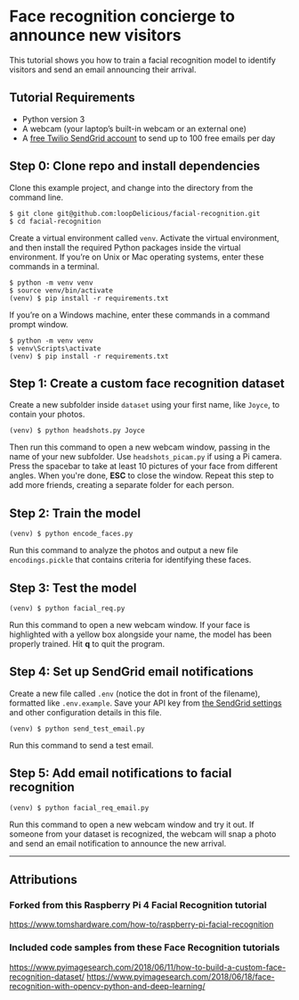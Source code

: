 
# Face recognition concierge to announce new visitors
This tutorial shows you how to train a facial recognition model to identify visitors and send an email announcing their arrival.

## Tutorial Requirements
- Python version 3
- A webcam (your laptop’s built-in webcam or an external one)
- A [free Twilio SendGrid account](https://signup.sendgrid.com/) to send up to 100 free emails per day

## Step 0: Clone repo and install dependencies
Clone this example project, and change into the directory from the command line.

    $ git clone git@github.com:loopDelicious/facial-recognition.git
    $ cd facial-recognition

Create a virtual environment called `venv`. Activate the virtual environment, and then install the required Python packages inside the virtual environment. If you’re on Unix or Mac operating systems, enter these commands in a terminal.

    $ python -m venv venv
    $ source venv/bin/activate
    (venv) $ pip install -r requirements.txt

If you’re on a Windows machine, enter these commands in a command prompt window.

    $ python -m venv venv
    $ venv\Scripts\activate
    (venv) $ pip install -r requirements.txt

## Step 1: Create a custom face recognition dataset
Create a new subfolder inside `dataset` using your first name, like `Joyce`, to contain your photos.

    (venv) $ python headshots.py Joyce

Then run this command to open a new webcam window, passing in the name of your new subfolder. Use `headshots_picam.py` if using a Pi camera. Press the spacebar to take at least 10 pictures of your face from different angles. When you're done, **ESC** to close the window. Repeat this step to add more friends, creating a separate folder for each person.

## Step 2: Train the model

    (venv) $ python encode_faces.py

Run this command to analyze the photos and output a new file `encodings.pickle` that contains criteria for identifying these faces.

## Step 3: Test the model

    (venv) $ python facial_req.py

Run this command to open a new webcam window. If your face is highlighted with a yellow box alongside your name, the model has been properly trained. Hit **q** to quit the program.

## Step 4: Set up SendGrid email notifications
Create a new file called `.env` (notice the dot in front of the filename), formatted like `.env.example`. Save your API key from [the SendGrid settings](https://app.sendgrid.com/settings/api_keys) and other configuration details in this file.

    (venv) $ python send_test_email.py

Run this command to send a test email.

## Step 5: Add email notifications to facial recognition

    (venv) $ python facial_req_email.py

Run this command to open a new webcam window and try it out. If someone from your dataset is recognized, the webcam will snap a photo and send an email notification to announce the new arrival. 

---
## Attributions

### Forked from this Raspberry Pi 4 Facial Recognition tutorial
https://www.tomshardware.com/how-to/raspberry-pi-facial-recognition

### Included code samples from these Face Recognition tutorials
https://www.pyimagesearch.com/2018/06/11/how-to-build-a-custom-face-recognition-dataset/
https://www.pyimagesearch.com/2018/06/18/face-recognition-with-opencv-python-and-deep-learning/
